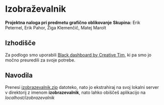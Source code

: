 # Izobraževalnik
**Projektna naloga pri predmetu grafično oblikovanje**
**Skupina:** Erik Peternel, Erik Pahor, Žiga Klemenčič, Matej Marolt
## Izhodišče
Za podlogo smo uporabili [Black dashboard by Creative Tim](https://www.creative-tim.com/product/black-dashboard), ki pa smo jo močno preuredili za svoje potrebe.
## Navodila
Prenesi [izobrazevalnik.zip](https://github.com/Zigonja/izobrazevalnik/blob/main/izobrazevalnik.zip) datoteko, nato jo ekstrahiraj na svoj lokalni server v direktorij z imenom **izobrazevalnik**, nato lahko obiščeš aplikacijo na *localhost/izobrazevalnik*
